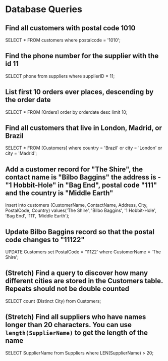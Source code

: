 # Database Queries

## Find all customers with postal code 1010

SELECT * FROM customers where postalcode = '1010';

## Find the phone number for the supplier with the id 11

SELECT phone from suppliers where supplierID = 11;

## List first 10 orders ever places, descending by the order date

SELECT * FROM [Orders] order by orderdate desc limit 10;

## Find all customers that live in London, Madrid, or Brazil

SELECT * FROM [Customers] where country = 'Brazil' or city = 'London' or
city = 'Madrid';

## Add a customer record for "The Shire", the contact name is "Bilbo Baggins" the address is -"1 Hobbit-Hole" in "Bag End", postal code "111" and the country is "Middle Earth"

insert into customers (CustomerName, ContactName, Address, City, PostalCode, Country)
values('The Shire', 'Bilbo Baggins', '1 Hobbit-Hole', 'Bag End', '111', 'Middle Earth');


## Update Bilbo Baggins record so that the postal code changes to "11122"

UPDATE Customers set PostalCode = '11122' where CustomerName = 'The Shire';

## (Stretch) Find a query to discover how many different cities are stored in the Customers table. Repeats should not be double counted

SELECT count (Distinct City) from Customers;

## (Stretch) Find all suppliers who have names longer than 20 characters. You can use `length(SupplierName)` to get the length of the name

SELECT SupplierName from Suppliers where LEN(SupplierName) > 20;
